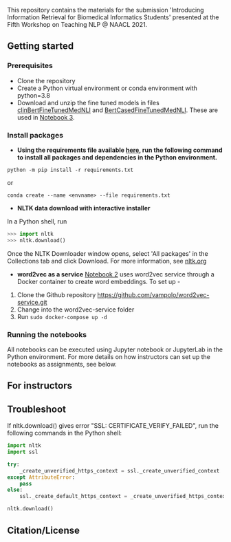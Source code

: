 This repository contains the materials for the submission 'Introducing Information Retrieval for Biomedical Informatics Students' presented at the Fifth Workshop on Teaching NLP @ NAACL 2021.  

## Getting started

### Prerequisites
* Clone the repository
* Create a Python virtual environment or conda environment with python=3.8
* Download and unzip the fine tuned models in files [clinBertFineTunedMedNLI](https://pitt-my.sharepoint.com/:u:/g/personal/rdb20_pitt_edu/ERtr_i2399RAsCayQ1WBfj8BXqs66w3fiHQ67xvG6k_aSw) and [BertCasedFineTunedMedNLI](https://pitt-my.sharepoint.com/:u:/g/personal/rdb20_pitt_edu/ETgDk3QZimNKv3SW5eTWTfIBmDkn_f3LzMUhwHVa4KElsw). These are used in [Notebook 3](https://github.com/dbmi-pitt/bioinf_teachingNLP/blob/master/notebooks/Information%20Retrieval%20-%20NLP%20Part%20III%20BERT.ipynb).

### Install packages
* **Using the requirements file available [here](https://github.com/sanyabt/bioinf_teachingNLP/blob/main/requirements.txt), run the following command to install all packages and dependencies in the Python environment.**

```python -m pip install -r requirements.txt```

or

```conda create --name <envname> --file requirements.txt```

* **NLTK data download with interactive installer**

In a Python shell, run

```python
>>> import nltk
>>> nltk.download()
```
Once the NLTK Downloader window opens, select 'All packages' in the Collections tab and click Download. For more information, see [nltk.org](https://www.nltk.org/data.html)

* **word2vec as a service**
[Notebook 2](https://github.com/dbmi-pitt/bioinf_teachingNLP/blob/master/notebooks/Information%20Retrieval%20-%20NLP%20Part%20II%20Word%20Embedding.ipynb) uses word2vec service through a Docker container to create word embeddings. To set up -

1. Clone the Github repository https://github.com/vampolo/word2vec-service.git 
2. Change into the word2vec-service folder 
3. Run ```sudo docker-compose up -d```

### Running the notebooks
All notebooks can be executed using Jupyter notebook or JupyterLab in the Python environment. For more details on how instructors can set up the notebooks as assignments, see below.

## For instructors

## Troubleshoot

If nltk.download() gives error "SSL: CERTIFICATE_VERIFY_FAILED", run the following commands in the Python shell:
```python
import nltk
import ssl

try:
    _create_unverified_https_context = ssl._create_unverified_context
except AttributeError:
    pass
else:
    ssl._create_default_https_context = _create_unverified_https_context

nltk.download()
```

## Citation/License

